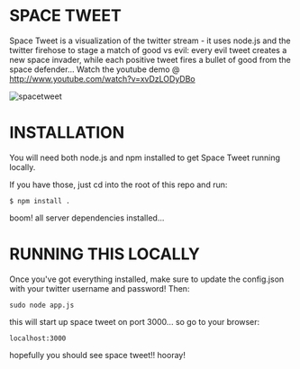 SPACE TWEET
=============

Space Tweet is a visualization of the twitter stream - it uses node.js and the twitter firehose to stage a match of good vs evil: every evil tweet creates a new space invader, while each positive tweet fires a bullet of good from the space defender... Watch the youtube demo @ http://www.youtube.com/watch?v=xvDzLODyDBo

![spacetweet](http://f.cl.ly/items/1A2u2f052C0s1h2r1F15/screenshot.png)

INSTALLATION
============

You will need both node.js and npm installed to get Space Tweet running locally.

If you have those, just cd into the root of this repo and run:

    $ npm install .

boom! all server dependencies installed...

RUNNING THIS LOCALLY
====================

Once you've got everything installed, make sure to update the config.json with your twitter username and password! Then:

    sudo node app.js

this will start up space tweet on port 3000... so go to your browser:

    localhost:3000

hopefully you should see space tweet!! hooray!

